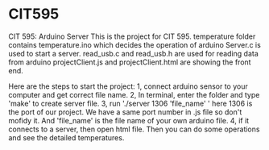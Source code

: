 # CIT595
CIT 595: Arduino Server
This is the project for CIT 595.
temperature folder contains temperature.ino which decides the operation of arduino
Server.c is used to start a server.
read_usb.c and read_usb.h are used for reading data from arduino
projectClient.js and projectClient.html are showing the front end.

Here are the steps to start the project:
1, connect arduino sensor to your computer and get correct file name.
2, In terminal, enter the folder and type 'make' to create server file.
3, run './server 1306 'file_name' ' here 1306 is the port of our project. We have a same port number in .js file so don't mofidy it.
And 'file_name' is the file name of your own arduino file.
4, if it connects to a server, then open html file. Then you can do some operations and see the detailed temperatures.
